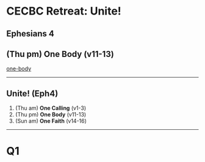 <!-- .slide: data-background-image="static/bg/unsplash-mE5MBZX5sko-leaves.jpg" -->
# CECBC Retreat: Unite!
## Ephesians 4
## (Thu pm) One Body (v11-13)

>>>
[one-body](http://one-body.seanho.com/)

---
<!-- .slide: data-background-image="static/bg/unsplash-mE5MBZX5sko-leaves.jpg" -->
## Unite! (Eph4)
1. (Thu am) **One Calling** <span class="hl2">(v1-3)</span>
2. (Thu pm) **One Body** <span class="hl2">(v11-13)</span>
3. (Sun am) **One Faith** <span class="hl2">(v14-16)</span>

---
<!-- .slide: class="Q" data-background="white" -->
# Q1
